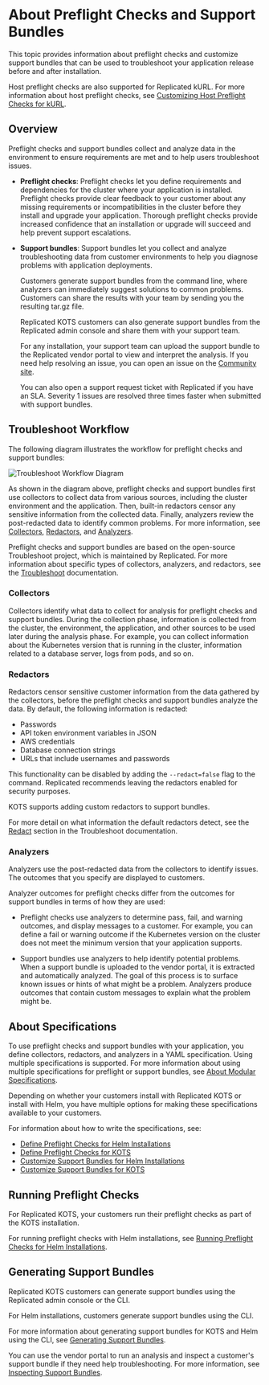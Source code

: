 # About Preflight Checks and Support Bundles

This topic provides information about preflight checks and customize support
bundles that can be used to troubleshoot your application release before and after installation.

Host preflight checks are also supported for Replicated kURL. For more information about host preflight checks, see [Customizing Host Preflight Checks for kURL](preflight-host-preflights).

## Overview

Preflight checks and support bundles collect and analyze data in the environment to ensure requirements are met and to help users troubleshoot issues.

* **Preflight checks**: Preflight checks let you define requirements and dependencies for the cluster
where your application is installed. Preflight checks provide clear
feedback to your customer about any missing requirements or incompatibilities in
the cluster before they install and upgrade your application. Thorough preflight checks provide increased confidence that an installation or upgrade will succeed and help prevent support escalations.

* **Support bundles**: Support bundles let you collect and analyze troubleshooting data
from customer environments to help you diagnose problems with application
deployments.

  Customers generate support bundles from the command line, where analyzers can immediately suggest solutions to common problems. Customers can share the results with your team by sending you the resulting tar.gz file.
  
  Replicated KOTS customers can also generate support bundles from the Replicated admin console and share them with your support team.

  For any installation, your support team can upload the support bundle to the Replicated vendor portal to view and interpret the analysis. If you need help resolving an issue, you can open an issue on the [Community site](https://community.replicated.com/). 
  
  You can also open a support request ticket with Replicated if you have an SLA. Severity 1 issues are resolved three times faster when submitted with support bundles.

## Troubleshoot Workflow

The following diagram illustrates the workflow for preflight checks and support bundles:

![Troubleshoot Workflow Diagram](/images/troubleshoot-workflow-diagram.png)

As shown in the diagram above, preflight checks and support bundles first use collectors to collect data from various sources, including the cluster environment and the application. Then, built-in redactors censor any sensitive information from the collected data. Finally, analyzers review the post-redacted data to identify common problems. For more information, see [Collectors](#collectors), [Redactors](#redactors), and [Analyzers](#analyzers).

Preflight checks and support bundles are based on the open-source Troubleshoot project, which is maintained by Replicated. For more information about specific types of collectors, analyzers, and redactors, see the [Troubleshoot](https://troubleshoot.sh/) documentation.

### Collectors
Collectors identify what data to collect for analysis for preflight checks and support bundles. During the collection phase, information is collected from the cluster, the environment, the application, and other sources to be used later during the analysis phase. For example, you can collect information about the Kubernetes version that is running in the cluster, information related to a database server, logs from pods, and so on.

### Redactors
Redactors censor sensitive customer information from the data gathered by the collectors, before the preflight checks and support bundles analyze the data. By default, the following information is redacted:

- Passwords
- API token environment variables in JSON
- AWS credentials
- Database connection strings
- URLs that include usernames and passwords

This functionality can be disabled by adding the `--redact=false` flag to the command. Replicated recommends leaving the redactors enabled for security purposes. 

KOTS supports adding custom redactors to support bundles.

For more detail on what information the default redactors detect, see the [Redact](https://troubleshoot.sh/docs/redact/) section in the Troubleshoot documentation.

### Analyzers
Analyzers use the post-redacted data from the collectors to identify issues. The outcomes that you specify are displayed to customers.

Analyzer outcomes for preflight checks differ from the outcomes for support bundles in terms of how they are used:

- Preflight checks use analyzers to determine pass, fail, and warning outcomes, and display messages to a customer. For example, you can define a fail or warning outcome if the Kubernetes version on the cluster does not meet the minimum version that your application supports.

- Support bundles use analyzers to help identify potential problems. When a support bundle is uploaded to the vendor portal, it is extracted and automatically analyzed. The goal of this process is to surface known issues or hints of what might be a problem. Analyzers produce outcomes that contain custom messages to explain what the problem might be.

## About Specifications

To use preflight checks and support bundles with your application, you define collectors, redactors, and analyzers in a YAML specification. Using multiple specifications is supported. For more information about using multiple specifications for preflight or support bundles, see [About Modular Specifications](support-modular-support-bundle-specs).

Depending on whether your customers install with Replicated KOTS or install with Helm, you have multiple options for making these specifications available to your customers.

For information about how to write the specifications, see:
  
  - [Define Preflight Checks for Helm Installations](preflight-helm-defining)
  - [Define Preflight Checks for KOTS](preflight-kots-defining)
  - [Customize Support Bundles for Helm Installations](support-bundle-helm-customizing)
  - [Customize Support Bundles for KOTS](support-bundles-kots-customizing)

<!-- The following table gives a brief description of the available options to distribute preflight and support bundle specifications:

<table>
    <tr>
      <th width="25%">Type</th>
      <th width="75%">Description</th>
    </tr>
    <tr>
      <th>Manual Distribution</th>
      <td><p>Specifications are manually distributed specifications to customers, who then store the files on their local file systems. This distribution method can be useful for Helm installations that are air gapped.</p></td>
    </tr>
    <tr>
      <th>URLs</th>
      <td><p>Specifications are hosted online at a URL. This allows updating support bundle specifications in between application updates to automatically notify customers of potential problems and fixes. See <a href="support-online-support-bundle-specs">About Online Support Bundle Specifications</a></p><p>Does not support Helm templates.</p></td>
    </tr>
    <tr>
      <th>OCI Registry</th>
      <td><p>Specifications are located in an image registry.</p><p>Compatible with Helm templates.</p></td>
    </tr>
    <tr>
      <th>stdin</th>
      <td><p>Preflight specifications are provided as stdin using <code>-</code> as the argument.</p><p>Compatible with Helm templates.</p><p>Cannot be used for support bundle specifications.</p></td>
    </tr>
  </table>
-->

## Running Preflight Checks

For Replicated KOTS, your customers run their preflight checks as part of the KOTS installation.

For running preflight checks with Helm installations, see [Running Preflight Checks for Helm Installations](preflight-running).

## Generating Support Bundles

Replicated KOTS customers can generate support bundles using the Replicated admin console or the CLI. 

For Helm installations, customers generate support bundles using the CLI.

For more information about generating support bundles for KOTS and Helm using the CLI, see [Generating Support Bundles](support-bundle-generating).

You can use the vendor portal to run an analysis and inspect a customer's support bundle if they need help troubleshooting. For more information, see [Inspecting Support Bundles](support-inspecting-support-bundles).